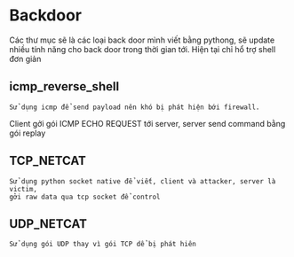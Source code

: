 #                  Backdoor

Các thư mục sẽ là các loại back door mình viết bằng pythong, sẽ update nhiều tính năng cho back door trong thời gian tới. Hiện tại chỉ hổ trợ shell đơn giản


## icmp_reverse_shell

```
Sử dụng icmp để send payload nên khó bị phát hiện bới firewall.
```

Client gởi gói ICMP ECHO REQUEST  tới server, server send command bằng gói replay


## TCP_NETCAT

```
Sử dụng python socket native để viết, client và attacker, server là victim,
gởi raw data qua tcp socket để control
```

## UDP_NETCAT

```
Sử dụng gói UDP thay vì gói TCP dể bị phát hiên
```

